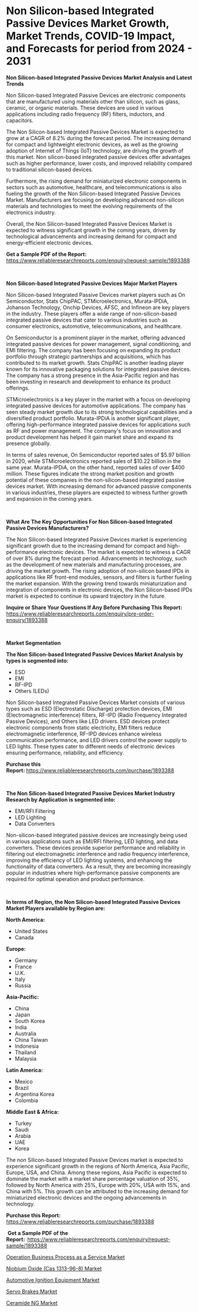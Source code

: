 <p><h1>Non Silicon-based Integrated Passive Devices Market Growth, Market Trends, COVID-19 Impact, and Forecasts for period from 2024 - 2031</h1></p><p><strong>Non Silicon-based Integrated Passive Devices Market Analysis and Latest Trends</strong></p>
<p><p>Non Silicon-based Integrated Passive Devices are electronic components that are manufactured using materials other than silicon, such as glass, ceramic, or organic materials. These devices are used in various applications including radio frequency (RF) filters, inductors, and capacitors.</p><p>The Non Silicon-based Integrated Passive Devices Market is expected to grow at a CAGR of 8.2% during the forecast period. The increasing demand for compact and lightweight electronic devices, as well as the growing adoption of Internet of Things (IoT) technology, are driving the growth of this market. Non silicon-based integrated passive devices offer advantages such as higher performance, lower costs, and improved reliability compared to traditional silicon-based devices.</p><p>Furthermore, the rising demand for miniaturized electronic components in sectors such as automotive, healthcare, and telecommunications is also fueling the growth of the Non Silicon-based Integrated Passive Devices Market. Manufacturers are focusing on developing advanced non-silicon materials and technologies to meet the evolving requirements of the electronics industry.</p><p>Overall, the Non Silicon-based Integrated Passive Devices Market is expected to witness significant growth in the coming years, driven by technological advancements and increasing demand for compact and energy-efficient electronic devices.</p></p>
<p><strong>Get a Sample PDF of the Report:&nbsp;</strong> <a href="https://www.reliableresearchreports.com/enquiry/request-sample/1893388">https://www.reliableresearchreports.com/enquiry/request-sample/1893388</a></p>
<p>&nbsp;</p>
<p><strong>Non Silicon-based Integrated Passive Devices Major Market Players</strong></p>
<p><p>Non Silicon-based Integrated Passive Devices market players such as On Semiconductor, Stats ChipPAC, STMicroelectronics, Murata-IPDiA, Johanson Technology, Onchip Devices, AFSC, and Infineon are key players in the industry. These players offer a wide range of non-silicon-based integrated passive devices that cater to various industries such as consumer electronics, automotive, telecommunications, and healthcare.</p><p>On Semiconductor is a prominent player in the market, offering advanced integrated passive devices for power management, signal conditioning, and EMI filtering. The company has been focusing on expanding its product portfolio through strategic partnerships and acquisitions, which has contributed to its market growth. Stats ChipPAC is another leading player known for its innovative packaging solutions for integrated passive devices. The company has a strong presence in the Asia-Pacific region and has been investing in research and development to enhance its product offerings.</p><p>STMicroelectronics is a key player in the market with a focus on developing integrated passive devices for automotive applications. The company has seen steady market growth due to its strong technological capabilities and a diversified product portfolio. Murata-IPDiA is another significant player, offering high-performance integrated passive devices for applications such as RF and power management. The company's focus on innovation and product development has helped it gain market share and expand its presence globally.</p><p>In terms of sales revenue, On Semiconductor reported sales of $5.97 billion in 2020, while STMicroelectronics reported sales of $10.22 billion in the same year. Murata-IPDiA, on the other hand, reported sales of over $400 million. These figures indicate the strong market position and growth potential of these companies in the non-silicon-based integrated passive devices market. With increasing demand for advanced passive components in various industries, these players are expected to witness further growth and expansion in the coming years.</p></p>
<p>&nbsp;</p>
<p><strong>What Are The Key Opportunities For Non Silicon-based Integrated Passive Devices Manufacturers?</strong></p>
<p><p>The Non Silicon-based Integrated Passive Devices market is experiencing significant growth due to the increasing demand for compact and high-performance electronic devices. The market is expected to witness a CAGR of over 8% during the forecast period. Advancements in technology, such as the development of new materials and manufacturing processes, are driving the market growth. The rising adoption of non-silicon based IPDs in applications like RF front-end modules, sensors, and filters is further fueling the market expansion. With the growing trend towards miniaturization and integration of components in electronic devices, the Non Silicon-based IPDs market is expected to continue its upward trajectory in the future.</p></p>
<p><strong>Inquire or Share Your Questions If Any Before Purchasing This Report:</strong> <a href="https://www.reliableresearchreports.com/enquiry/pre-order-enquiry/1893388">https://www.reliableresearchreports.com/enquiry/pre-order-enquiry/1893388</a></p>
<p>&nbsp;</p>
<p><strong>Market Segmentation</strong></p>
<p><strong>The Non Silicon-based Integrated Passive Devices Market Analysis by types is segmented into:</strong></p>
<p><ul><li>ESD</li><li>EMI</li><li>RF-IPD</li><li>Others (LEDs)</li></ul></p>
<p><p>Non Silicon-based Integrated Passive Devices Market consists of various types such as ESD (Electrostatic Discharge) protection devices, EMI (Electromagnetic interference) filters, RF-IPD (Radio Frequency Integrated Passive Devices), and Others like LED drivers. ESD devices protect electronic components from static electricity, EMI filters reduce electromagnetic interference, RF-IPD devices enhance wireless communication performance, and LED drivers control the power supply to LED lights. These types cater to different needs of electronic devices ensuring performance, reliability, and efficiency.</p></p>
<p><strong>Purchase this Report:&nbsp;</strong><a href="https://www.reliableresearchreports.com/purchase/1893388">https://www.reliableresearchreports.com/purchase/1893388</a></p>
<p>&nbsp;</p>
<p><strong>The Non Silicon-based Integrated Passive Devices Market Industry Research by Application is segmented into:</strong></p>
<p><ul><li>EMI/RFI Filtering</li><li>LED Lighting</li><li>Data Converters</li></ul></p>
<p><p>Non-silicon-based integrated passive devices are increasingly being used in various applications such as EMI/RFI filtering, LED lighting, and data converters. These devices provide superior performance and reliability in filtering out electromagnetic interference and radio frequency interference, improving the efficiency of LED lighting systems, and enhancing the functionality of data converters. As a result, they are becoming increasingly popular in industries where high-performance passive components are required for optimal operation and product performance.</p></p>
<p>&nbsp;</p>
<p><strong>In terms of Region, the Non Silicon-based Integrated Passive Devices Market Players available by Region are:</strong></p>
<p>
    <p> <strong> North America: </strong>
        <ul>
            <li>United States</li>
            <li>Canada</li>
        </ul>
        </p> 
    <p> <strong> Europe: </strong>
        <ul>
            <li>Germany</li>
            <li>France</li>
            <li>U.K.</li>
            <li>Italy</li>
            <li>Russia</li>
        </ul>
        </p> 
    <p> <strong> Asia-Pacific: </strong>
        <ul>
            <li>China</li>
            <li>Japan</li>
            <li>South Korea</li>
            <li>India</li>
            <li>Australia</li>
            <li>China Taiwan</li>
            <li>Indonesia</li>
            <li>Thailand</li>
            <li>Malaysia</li>
        </ul>
        </p> 
    <p> <strong> Latin America: </strong>
        <ul>
            <li>Mexico</li>
            <li>Brazil</li>
            <li>Argentina Korea</li>
            <li>Colombia</li>
        </ul>
        </p> 
    <p> <strong> Middle East & Africa: </strong>
        <ul>
            <li>Turkey</li>
            <li>Saudi</li>
            <li>Arabia</li>
            <li>UAE</li>
            <li>Korea</li>
        </ul>
    </p>
    </p>
<p><p>The non Silicon-based Integrated Passive Devices market is expected to experience significant growth in the regions of North America, Asia Pacific, Europe, USA, and China. Among these regions, Asia Pacific is expected to dominate the market with a market share percentage valuation of 35%, followed by North America with 25%, Europe with 20%, USA with 15%, and China with 5%. This growth can be attributed to the increasing demand for miniaturized electronic devices and the ongoing advancements in technology.</p></p>
<p><strong>Purchase this Report: </strong><a href="https://www.reliableresearchreports.com/purchase/1893388">https://www.reliableresearchreports.com/purchase/1893388</a></p>
<p>&nbsp;<strong>Get a Sample PDF of the Report:&nbsp;&nbsp;</strong><a href="https://www.reliableresearchreports.com/enquiry/request-sample/1893388">https://www.reliableresearchreports.com/enquiry/request-sample/1893388</a></p>
<p><strong></strong></p>
<p><p><a href="https://github.com/lataunyatinikmelvin59ilbd0dv/Market-Research-Report-List-1/blob/main/operation-business-process-as-a-service-market.md">Operation Business Process as a Service Market</a></p><p><a href="https://summer-dogwood-3e9.notion.site/Niobium-Oxide-Cas-1313-96-8-Market-Growth-Market-Trends-COVID-19-Impact-and-Forecasts-for-perio-5bd3af97d96543fa8a9c94e1762df363">Niobium Oxide (Cas 1313-96-8) Market</a></p><p><a href="https://funky-papaya-cf4.notion.site/Automotive-Ignition-Equipment-Market-Size-Market-Share-and-Global-Market-Analysis-Report-2024-20-d055bd59cc8b47a19ec99e37917fa769">Automotive Ignition Equipment Market</a></p><p><a href="https://view.publitas.com/reportprime-1/servo-brakes-market-furnish-information-about-market-size-market-share-market-dynamics-and-projections-spanning-from-2024-to-2031/">Servo Brakes Market</a></p><p><a href="https://view.publitas.com/reportprime-1/ceramide-ng-market-centers-on-aspects-such-as-market-growth-market-share-market-opportunity-and-projected-forecasts-spanning-from-2024-to-2031/">Ceramide NG Market</a></p></p>